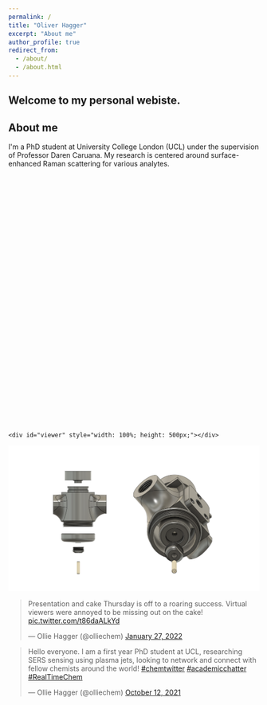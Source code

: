 ```yaml
---
permalink: /
title: "Oliver Hagger"
excerpt: "About me"
author_profile: true
redirect_from: 
  - /about/
  - /about.html
---
```


Welcome to my personal webiste. 
------

About me
------

I'm a PhD student at University College London (UCL) under  the supervision of Professor Daren Caruana. My research is centered around surface-enhanced Raman scattering for various analytes. 

  <div id="viewer" style="width: 100%; height: 500px;"></div>
  <script type="text/javascript" src="https://cloudpdf.io/viewer.min.js"></script>
  <script>
    const config = { 
      documentId: '89935eb2-dc4d-4657-b2c9-7fd63b878123',
      darkMode: true, 
    };
    CloudPDF(config, document.getElementById('viewer')).then((instance) => {
      
    });
  </script>

    <div id="viewer" style="width: 100%; height: 500px;"></div>
  <script type="text/javascript" src="https://cloudpdf.io/viewer.min.js"></script>
  <script>
    const config = { 
      documentId: '89935eb2-dc4d-4657-b2c9-7fd63b878123',
      darkMode: true, 
      token: '' //add your server side generated security token or change your document permission to public
    };
    CloudPDF(config, document.getElementById('viewer')).then((instance) => {
      
    });
  </script>
  

<img src="/images/plasma jet design fusion.png" alt="My test image" />

<blockquote class="twitter-tweet"><p lang="en" dir="ltr">Presentation and cake Thursday is off to a roaring success. Virtual viewers were annoyed to be missing out on the cake! <a href="https://t.co/t86daALkYd">pic.twitter.com/t86daALkYd</a></p>&mdash; Ollie Hagger (@olliechem) <a href="https://twitter.com/olliechem/status/1486669497629122563?ref_src=twsrc%5Etfw">January 27, 2022</a></blockquote> <script async src="https://platform.twitter.com/widgets.js" charset="utf-8"></script>

<blockquote class="twitter-tweet"><p lang="en" dir="ltr">Hello everyone. I am a first year PhD student at UCL, researching SERS sensing using plasma jets, looking to network and connect with fellow chemists around the world! <a href="https://twitter.com/hashtag/chemtwitter?src=hash&amp;ref_src=twsrc%5Etfw">#chemtwitter</a> <a href="https://twitter.com/hashtag/academicchatter?src=hash&amp;ref_src=twsrc%5Etfw">#academicchatter</a> <a href="https://twitter.com/hashtag/RealTimeChem?src=hash&amp;ref_src=twsrc%5Etfw">#RealTimeChem</a></p>&mdash; Ollie Hagger (@olliechem) <a href="https://twitter.com/olliechem/status/1447940362962718723?ref_src=twsrc%5Etfw">October 12, 2021</a></blockquote> <script async src="https://platform.twitter.com/widgets.js" charset="utf-8"></script>